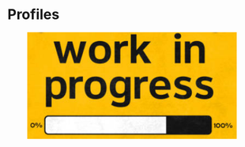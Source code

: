 # Profiles

<figure><img src="../.gitbook/assets/image (241).png" alt=""><figcaption></figcaption></figure>
